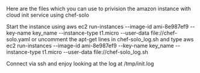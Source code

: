 Here are the files which you can use to privision the amazon instance with cloud init service using chef-solo 

Start the instance using
aws ec2 run-instances --image-id ami-8e987ef9 --key-name key_name --instance-type t1.micro --user-data file://chef-solo.yaml
or
uncomment the apt-get lines in chef-solo_log.sh and type
aws ec2 run-instances --image-id ami-8e987ef9 --key-name key_name --instance-type t1.micro --user-data file://chef-solo_log.sh

Connect via ssh and enjoy looking at the log at /tmp/init.log 
